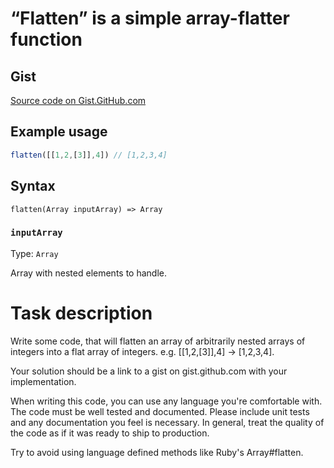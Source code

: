 # “Flatten” is a simple array-flatter function

## Gist
[Source code on Gist.GitHub.com](https://gist.github.com/Ohar/1cacbbc024a48da31f543657c8e1e92b#file-flatten-js)

## Example usage

```js
flatten([[1,2,[3]],4]) // [1,2,3,4]
```

## Syntax

```
flatten(Array inputArray) => Array
```

### `inputArray`

Type: `Array`

Array with nested elements to handle.

# Task description

Write some code, that will flatten an array of arbitrarily nested arrays of integers into a flat array of integers. e.g. [[1,2,[3]],4] -> [1,2,3,4].

Your solution should be a link to a gist on gist.github.com with your implementation.

When writing this code, you can use any language you're comfortable with. The code must be well tested and documented. Please include unit tests and any documentation you feel is necessary. In general, treat the quality of the code as if it was ready to ship to production.

Try to avoid using language defined methods like Ruby's Array#flatten.
